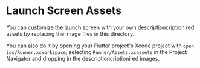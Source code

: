 # Launch Screen Assets

You can customize the launch screen with your own descriptioncriptionired assets by replacing the image files in this directory.

You can also do it by opening your Flutter project's Xcode project with `open ios/Runner.xcworkspace`, selecting `Runner/Assets.xcassets` in the Project Navigator and dropping in the descriptioncriptionired images.
